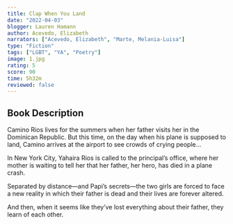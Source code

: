 ```yaml
---
title: Clap When You Land
date: "2022-04-03"
blogger: Lauren Hamann
author: Acevedo, Elizabeth
narrators: ["Acevedo, Elizabeth", "Marte, Melania-Luisa"]
type: "Fiction"
tags: ["LGBT", "YA", "Poetry"]
image: 1.jpg
rating: 5
score: 90
time: 5h32m
reviewed: false
---
```


## Book Description

Camino Rios lives for the summers when her father visits her in the Dominican Republic. But this time, on the day when his plane is supposed to land, Camino arrives at the airport to see crowds of crying people…

In New York City, Yahaira Rios is called to the principal’s office, where her mother is waiting to tell her that her father, her hero, has died in a plane crash.

Separated by distance—and Papi’s secrets—the two girls are forced to face a new reality in which their father is dead and their lives are forever altered.

And then, when it seems like they’ve lost everything about their father, they learn of each other.
